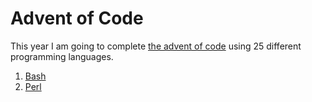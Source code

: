 # Advent of Code

This year I am going to complete [the advent of code](https://adventofcode.com) using 25 different programming languages.

1. [Bash](day1)
2. [Perl](day2)
